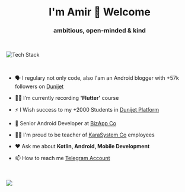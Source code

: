 <h1 align="center">I'm Amir 👋 Welcome</h1>
<h3 align="center">ambitious, open-minded & kind</h3>
<br>

<p align="left"><img src="https://skillicons.dev/icons?i=kotlin,androidstudio,java,firebase,spring,flutter,git,postman,sqlite,py,cpp,idea,github,vscode&perline=16" alt="Tech Stack" /> </p>

<br>

- 🗣 I regulary not only code, also I'am an Android blogger with +57k followers on [Dunijet](https://www.instagram.com/dunijet)

- 👨‍💻 I’m currently recording **'Flutter'** course

- ⚡ I Wish success to my +2000 Students in [Dunijet Platform](https://dunijet.ir/)

- 🤝 Senior Android Developer at [BizApp Co](https://www.bizap.ir/)

- 💪🏻 I'm proud to be teacher of [KaraSystem Co](https://rkara.ir/) employees

- ❤️ Ask me about **Kotlin, Android, Mobile Development**

- 📫 How to reach me [Telegram Account](https://t.me/dunijet_support/)

<br>

<!--
<br>

<div style="display: flex; justify-content: center;">
  <img src="https://github-readme-streak-stats.herokuapp.com/?user=amir00462&theme=default&hide_border=false" style="width: 300px; ">
  <img src="https://github-readme-stats.vercel.app/api/top-langs/?username=amir00462&theme=default&hide_border=false&include_all_commits=false&count_private=false&layout=compact" style="width: 300px;">
</div>

<br>
-->


![](https://quotes-github-readme.vercel.app/api?type=horizontal&theme=tokyonight)

